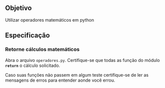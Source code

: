 ## Objetivo

Utilizar operadores matemáticos em python

## Especificação

### Retorne cálculos matemáticos

Abra o arquivo `operadores.py`. Certifique-se que todas as função do módulo **`return`** o cálculo solicitado.

Caso suas funções não passem em algum teste certifique-se de ler as mensagens de erros para entender aonde você errou.
